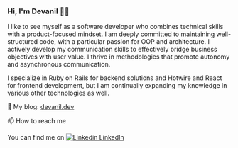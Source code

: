 ### Hi, I'm Devanil 👋😄

I like to see myself as a software developer who combines technical skills with a product-focused mindset. I am deeply committed to maintaining well-structured code, with a particular passion for OOP and architecture. I actively develop my communication skills to effectively bridge business objectives with user value. I thrive in methodologies that promote autonomy and asynchronous communication.

I specialize in Ruby on Rails for backend solutions and Hotwire and React for frontend development, but I am continually expanding my knowledge in various other technologies as well.

🔭 My blog: [devanil.dev](https://devanil.dev)

📫 How to reach me

You can find me on [![Linkedin](https://i.stack.imgur.com/gVE0j.png) LinkedIn](https://www.linkedin.com/in/devaniljr/)


<!--
**devaniljr/devaniljr** is a ✨ _special_ ✨ repository because its `README.md` (this file) appears on your GitHub profile.

Here are some ideas to get you started:

- 🔭 I’m currently working on ...
- 🌱 I’m currently learning ...
- 👯 I’m looking to collaborate on ...
- 🤔 I’m looking for help with ...
- 💬 Ask me about ...
- 📫 How to reach me: ...
- 😄 Pronouns: ...
- ⚡ Fun fact: ...
-->
